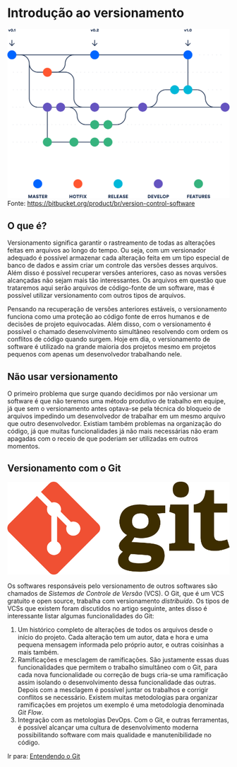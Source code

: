 # Introdução ao versionamento
![](images/versionamento.svg)
Fonte: https://bitbucket.org/product/br/version-control-software

## O que é?
Versionamento significa garantir o rastreamento de todas as alterações feitas em arquivos ao longo do tempo. Ou seja, com um versionador adequado é possível armazenar cada alteração feita em um tipo especial de banco de dados e assim criar um controle das versões desses arquivos. Além disso é possível recuperar versões anteriores, caso as novas versões alcançadas não sejam mais tão interessantes. Os arquivos em questão que trataremos aqui serão arquivos de código-fonte de um software, mas é possível utilizar versionamento com outros tipos de arquivos.

Pensando na recuperação de versões anteriores estáveis, o versionamento funciona como uma proteção ao código fonte de erros humanos e de decisões de projeto equivocadas. Além disso, com o versionamento é possível o chamado desenvolvimento simultâneo resolvendo com ordem os conflitos de código quando surgem. Hoje em dia, o versionamento de software é utilizado na grande maioria dos projetos mesmo em projetos pequenos com apenas um desenvolvedor trabalhando nele. 

## Não usar versionamento
O primeiro problema que surge quando decidimos por não versionar um software é que não teremos uma método produtivo de trabalho em equipe, já que sem o versionamento antes optava-se pela técnica do bloqueio de arquivos impedindo um desenvolvedor de trabalhar em um mesmo arquivo que outro desenvolvedor. Existiam também problemas na organização do código, já que muitas funcionalidades já não mais necessárias não eram apagadas com o receio de que poderiam ser utilizadas em outros momentos.

## Versionamento com o Git
![](images/gitLogo.png)

Os softwares responsáveis pelo versionamento de outros softwares são chamados de *Sistemas de Controle de Versão* (VCS). O Git, que é um VCS gratuito e open source, trabalha com versionamento *distribuído*.  Os tipos de VCSs que existem foram discutidos no artigo seguinte, antes disso é interessante listar algumas funcionalidades do Git:

1. Um histórico completo de alterações de todos os arquivos desde o início do projeto. Cada alteração tem um autor, data e hora e uma pequena mensagem informada pelo próprio autor, e outras coisinhas a mais também.
2. Ramificações e mesclagem de ramificações. São justamente essas duas funcionalidades que permitem o trabalho simultâneo com o Git, para cada nova funcionalidade ou correção de bugs cria-se uma ramificação assim isolando o desenvolvimento dessa funcionalidade das outras. Depois com a mesclagem é possível juntar os trabalhos e corrigir conflitos se necessário. Existem muitas metodologias para organizar ramificações em projetos um exemplo é uma metodologia denominada *Git Flow*. 
3. Integração com as metologias DevOps. Com o Git, e outras ferramentas, é possível alcançar uma cultura de desenvolvimento moderna possibilitando software com mais qualidade e manutenibilidade no código.

Ir para: [Entendendo o Git](git.md)

